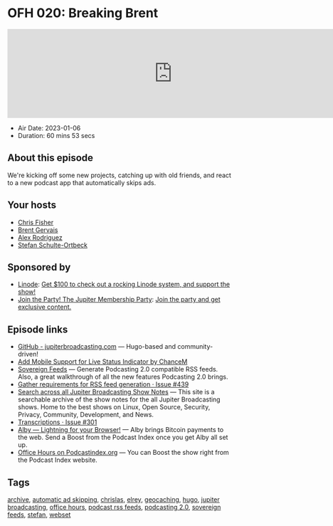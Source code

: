 # OFH 020: Breaking Brent

<iframe src="https://player.fireside.fm/v2/MkcqFyfv+tPVr4PuP?theme=dark" width="740" height="200" frameborder="0" scrolling="no"></iframe>

* Air Date: 2023-01-06
* Duration: 60 mins 53 secs

## About this episode

We're kicking off some new projects, catching up with old friends, and react to a new podcast app that automatically skips ads.

## Your hosts
* [Chris Fisher](https://www.officehours.hair/hosts/chrislas)
* [Brent Gervais](https://www.officehours.hair/hosts/brentgervais)
* [Alex Rodriguez](https://www.officehours.hair/guests/elrey)
* [Stefan Schulte-Ortbeck](https://www.officehours.hair/guests/stefan)

## Sponsored by

  * [Linode](https://linode.com/jupiter): [Get $100 to check out a rocking Linode system, and support the show!](https://linode.com/jupiter)
  * [Join the Party! The Jupiter Membership Party](https://www.jupiter.party/): [Join the party and get exclusive content. ](https://www.jupiter.party/)



## Episode links

  * [GitHub - jupiterbroadcasting.com](https://github.com/JupiterBroadcasting/jupiterbroadcasting.com "GitHub - jupiterbroadcasting.com") — Hugo-based and community-driven!
  * [Add Mobile Support for Live Status Indicator by ChanceM](https://github.com/JupiterBroadcasting/jupiterbroadcasting.com/pull/487 "Add Mobile Support for Live Status Indicator by ChanceM")
  * [Sovereign Feeds](https://sovereignfeeds.com/ "Sovereign Feeds") — Generate Podcasting 2.0 compatible RSS feeds. Also, a great walkthrough of all the new features Podcasting 2.0 brings.
  * [Gather requirements for RSS feed generation · Issue #439](https://github.com/JupiterBroadcasting/jupiterbroadcasting.com/issues/439 "Gather requirements for RSS feed generation · Issue #439")
  * [Search across all Jupiter Broadcasting Show Notes](https://notes.jupiterbroadcasting.com/ "Search across all Jupiter Broadcasting Show Notes") — This site is a searchable archive of the show notes for the all Jupiter Broadcasting shows. Home to the best shows on Linux, Open Source, Security, Privacy, Community, Development, and News.
  * [Transcriptions · Issue #301](https://github.com/JupiterBroadcasting/jupiterbroadcasting.com/issues/301 "Transcriptions · Issue #301")
  * [Alby — Lightning for your Browser!](https://getalby.com/ "Alby — Lightning for your Browser!") — Alby brings Bitcoin payments to the web. Send a Boost from the Podcast Index once you get Alby all set up.
  * [Office Hours on Podcastindex.org](https://podcastindex.org/podcast/5341434 "Office Hours on Podcastindex.org") — You can Boost the show right from the Podcast Index website.



## Tags

[archive](https://www.officehours.hair/tags/archive), [automatic ad skipping](https://www.officehours.hair/tags/automatic%20ad%20skipping), [chrislas](https://www.officehours.hair/tags/chrislas), [elrey](https://www.officehours.hair/tags/elrey), [geocaching](https://www.officehours.hair/tags/geocaching), [hugo](https://www.officehours.hair/tags/hugo), [jupiter broadcasting](https://www.officehours.hair/tags/jupiter%20broadcasting), [office hours](https://www.officehours.hair/tags/office%20hours), [podcast rss feeds](https://www.officehours.hair/tags/podcast%20rss%20feeds), [podcasting 2.0](https://www.officehours.hair/tags/podcasting%202.0), [sovereign feeds](https://www.officehours.hair/tags/sovereign%20feeds), [stefan](https://www.officehours.hair/tags/stefan), [webset](https://www.officehours.hair/tags/webset)